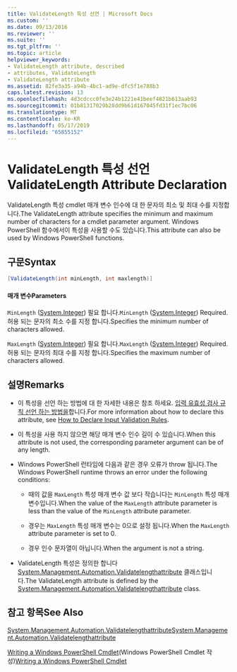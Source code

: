 ```yaml
---
title: ValidateLength 특성 선언 | Microsoft Docs
ms.custom: ''
ms.date: 09/13/2016
ms.reviewer: ''
ms.suite: ''
ms.tgt_pltfrm: ''
ms.topic: article
helpviewer_keywords:
- ValidateLength attribute, described
- attributes, ValidateLength
- ValidateLength attribute
ms.assetid: 82fe3a35-a94b-4bc1-ad9e-dfc5f1e788b3
caps.latest.revision: 13
ms.openlocfilehash: 4d3cdccc0fe3e24b1221e41beef4821b613aab93
ms.sourcegitcommit: 01b81317029b28dd9b61d167045fd31f1ec7bc06
ms.translationtype: MT
ms.contentlocale: ko-KR
ms.lasthandoff: 05/17/2019
ms.locfileid: "65855152"
---
```

# <a name="validatelength-attribute-declaration"></a><span data-ttu-id="21a50-102">ValidateLength 특성 선언</span><span class="sxs-lookup"><span data-stu-id="21a50-102">ValidateLength Attribute Declaration</span></span>

<span data-ttu-id="21a50-103">ValidateLength 특성 cmdlet 매개 변수 인수에 대 한 문자의 최소 및 최대 수를 지정합니다.</span><span class="sxs-lookup"><span data-stu-id="21a50-103">The ValidateLength attribute specifies the minimum and maximum number of characters for a cmdlet parameter argument.</span></span> <span data-ttu-id="21a50-104">Windows PowerShell 함수에서이 특성을 사용할 수도 있습니다.</span><span class="sxs-lookup"><span data-stu-id="21a50-104">This attribute can also be used by Windows PowerShell functions.</span></span>

## <a name="syntax"></a><span data-ttu-id="21a50-105">구문</span><span class="sxs-lookup"><span data-stu-id="21a50-105">Syntax</span></span>

```csharp
[ValidateLength(int minLength, int maxlength)]
```

#### <a name="parameters"></a><span data-ttu-id="21a50-106">매개 변수</span><span class="sxs-lookup"><span data-stu-id="21a50-106">Parameters</span></span>

<span data-ttu-id="21a50-107">`MinLength` ([System.Integer](/dotnet/api/System.Integer)) 필요 합니다.</span><span class="sxs-lookup"><span data-stu-id="21a50-107">`MinLength` ([System.Integer](/dotnet/api/System.Integer)) Required.</span></span> <span data-ttu-id="21a50-108">허용 되는 문자의 최소 수를 지정 합니다.</span><span class="sxs-lookup"><span data-stu-id="21a50-108">Specifies the minimum number of characters allowed.</span></span>

<span data-ttu-id="21a50-109">`MaxLength` ([System.Integer](/dotnet/api/System.Integer)) 필요 합니다.</span><span class="sxs-lookup"><span data-stu-id="21a50-109">`MaxLength` ([System.Integer](/dotnet/api/System.Integer)) Required.</span></span> <span data-ttu-id="21a50-110">허용 되는 문자의 최대 수를 지정 합니다.</span><span class="sxs-lookup"><span data-stu-id="21a50-110">Specifies the maximum number of characters allowed.</span></span>

## <a name="remarks"></a><span data-ttu-id="21a50-111">설명</span><span class="sxs-lookup"><span data-stu-id="21a50-111">Remarks</span></span>

- <span data-ttu-id="21a50-112">이 특성을 선언 하는 방법에 대 한 자세한 내용은 참조 하세요. [입력 유효성 검사 규칙 선언 하는 방법을](./how-to-validate-parameter-input.md)합니다.</span><span class="sxs-lookup"><span data-stu-id="21a50-112">For more information about how to declare this attribute, see [How to Declare Input Validation Rules](./how-to-validate-parameter-input.md).</span></span>

- <span data-ttu-id="21a50-113">이 특성을 사용 하지 않으면 해당 매개 변수 인수 길이 수 있습니다.</span><span class="sxs-lookup"><span data-stu-id="21a50-113">When this attribute is not used, the corresponding parameter argument can be of any length.</span></span>

- <span data-ttu-id="21a50-114">Windows PowerShell 런타임에 다음과 같은 경우 오류가 throw 됩니다.</span><span class="sxs-lookup"><span data-stu-id="21a50-114">The Windows PowerShell runtime throws an error under the following conditions:</span></span>

    - <span data-ttu-id="21a50-115">때의 값을 `MaxLength` 특성 매개 변수 값 보다 작습니다는 `MinLength` 특성 매개 변수입니다.</span><span class="sxs-lookup"><span data-stu-id="21a50-115">When the value of the `MaxLength` attribute parameter is less than the value of the `MinLength` attribute parameter.</span></span>

    - <span data-ttu-id="21a50-116">경우는 `MaxLength` 특성 매개 변수는 0으로 설정 됩니다.</span><span class="sxs-lookup"><span data-stu-id="21a50-116">When the `MaxLength` attribute parameter is set to 0.</span></span>

    - <span data-ttu-id="21a50-117">경우 인수 문자열이 아닙니다.</span><span class="sxs-lookup"><span data-stu-id="21a50-117">When the argument is not a string.</span></span>

- <span data-ttu-id="21a50-118">ValidateLength 특성은 정의한 합니다 [System.Management.Automation.Validatelengthattribute](/dotnet/api/System.Management.Automation.ValidateLengthAttribute) 클래스입니다.</span><span class="sxs-lookup"><span data-stu-id="21a50-118">The ValidateLength attribute is defined by the [System.Management.Automation.Validatelengthattribute](/dotnet/api/System.Management.Automation.ValidateLengthAttribute) class.</span></span>

## <a name="see-also"></a><span data-ttu-id="21a50-119">참고 항목</span><span class="sxs-lookup"><span data-stu-id="21a50-119">See Also</span></span>

[<span data-ttu-id="21a50-120">System.Management.Automation.Validatelengthattribute</span><span class="sxs-lookup"><span data-stu-id="21a50-120">System.Management.Automation.Validatelengthattribute</span></span>](/dotnet/api/System.Management.Automation.ValidateLengthAttribute)

<span data-ttu-id="21a50-121">[Writing a Windows PowerShell Cmdlet](./writing-a-windows-powershell-cmdlet.md)(Windows PowerShell Cmdlet 작성)</span><span class="sxs-lookup"><span data-stu-id="21a50-121">[Writing a Windows PowerShell Cmdlet](./writing-a-windows-powershell-cmdlet.md)</span></span>
